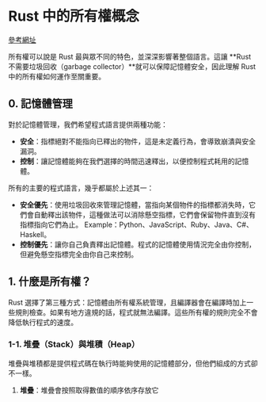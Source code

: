 # Rust 中的所有權概念

[參考網址](https://rust-lang.tw/book-tw/ch04-00-understanding-ownership.html)  

所有權可以說是 Rust 最與眾不同的特色，並深深影響著整個語言。這讓 **Rust 不需要垃圾回收（garbage collector）**就可以保障記憶體安全，因此理解 Rust 中的所有權如何運作至關重要。

## 0. 記憶體管理

對於記憶體管理，我們希望程式語言提供兩種功能：

- **安全**：指標絕對不能指向已釋出的物件，這是未定義行為，會導致崩潰與安全漏洞。
- **控制**：讓記憶體能夠在我們選擇的時間迅速釋出，以便控制程式耗用的記憶體。

所有的主要的程式語言，幾乎都屬於上述其一：

- **安全優先**：使用垃圾回收來管理記憶體，當指向某個物件的指標都消失時，它們會自動釋出該物件，這種做法可以消除懸空指標，它們會保留物件直到沒有指標指向它們為止。
  Example：Python、JavaScript、Ruby、Java、C#、Haskell。
- **控制優先**：讓你自己負責釋出記憶體。程式的記憶體使用情況完全由你控制，但避免懸空指標完全由你自己來控制。

## 1. 什麼是所有權？

Rust 選擇了第三種方式：記憶體由所有權系統管理，且編譯器會在編譯時加上一些規則檢查。如果有地方違規的話，程式就無法編譯。這些所有權的規則完全不會降低執行程式的速度。

### 1-1. 堆疊（Stack）與堆積（Heap）

堆疊與堆積都是提供程式碼在執行時能夠使用的記憶體部分，但他們組成的方式卻不一樣。

1. **堆疊**：堆疊會按照取得數值的順序依序存放它